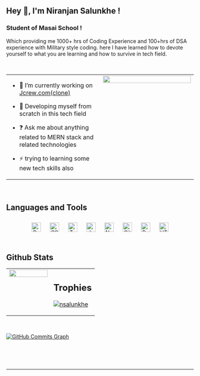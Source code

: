 ## Hey 👋, I'm Niranjan Salunkhe !  
  



### Student of Masai School !  
Which providing me 1000+ hrs of Coding Experience and 100+hrs of DSA experience with Military style coding. here I have learned how to devote yourself to what you are learning and how to survive in tech field.  
  

<br/>  


<table><tr><td valign="top" width="50%">

- 🔭 I’m currently working on [Jcrew.com(clone)](https://github.com/nsalunkhe/honorable-furniture-4728)  
  

- 🌱 Developing myself from scratch in this  tech field  
  

- ❓ Ask me about anything related to MERN stack and related technologies  
  

- ⚡ trying to learning some new tech skills also  


</td><td valign="top" width="50%">

<div align="center">
<img src="https://rishavanand.github.io/static/images/greetings.gif" align="center" style="width: 100%" />
</div>  


</td></tr></table>  

<br/>  


## Languages and Tools  
<div align="center">  
<a href="https://reactjs.org/" target="_blank"><img style="margin: 10px" src="https://profilinator.rishav.dev/skills-assets/react-original-wordmark.svg" alt="React" height="25" /></a>  
<a href="https://www.w3schools.com/css/" target="_blank"><img style="margin: 10px" src="https://profilinator.rishav.dev/skills-assets/css3-original-wordmark.svg" alt="CSS3" height="25" /></a>  
<a href="https://www.typescriptlang.org/" target="_blank"><img style="margin: 10px" src="https://profilinator.rishav.dev/skills-assets/typescript-original.svg" alt="TypeScript" height="25" /></a>  
<a href="https://www.javascript.com/" target="_blank"><img style="margin: 10px" src="https://profilinator.rishav.dev/skills-assets/javascript-original.svg" alt="JavaScript" height="25" /></a>  
<a href="https://nodejs.org/" target="_blank"><img style="margin: 10px" src="https://profilinator.rishav.dev/skills-assets/nodejs-original-wordmark.svg" alt="Node.js" height="25" /></a>  
<a href="https://github.com/" target="_blank"><img style="margin: 10px" src="https://profilinator.rishav.dev/skills-assets/git-scm-icon.svg" alt="Git" height="25" /></a>  
<a href="https://redux.js.org/" target="_blank"><img style="margin: 10px" src="https://profilinator.rishav.dev/skills-assets/redux-original.svg" alt="Redux" height="25" /></a>  
<a href="https://en.wikipedia.org/wiki/HTML5" target="_blank"><img style="margin: 10px" src="https://profilinator.rishav.dev/skills-assets/html5-original-wordmark.svg" alt="HTML5" height="25" /></a>  
</div>  

<br/>  


## Github Stats  
<table><tr><td valign="top" width="50%">

<img src="https://github-readme-stats.vercel.app/api?username=nsalunkhe&show_icons=true&count_private=true&hide_border=true" align="left" style="width: 100%" />

</td><td valign="top" width="50%">


## Trophies
  <p align="left"> <a href="https://github.com/ryo-ma/github-profile-trophy"><img src="https://github-profile-trophy.vercel.app/?username=nsalunkhe&theme=buddhism&no-frame=true&no-bg=true&margin-w=4" alt="nsalunkhe" /></a> </p>
</td></tr></table>  

<br/>  

  <a href="http://www.github.com/nsalunkhe"><img src="https://activity-graph.herokuapp.com/graph?username=nsalunkhe&bg_color=0D1117&color=74bde0&line=4a8db7&point=FFFFFF&hide_border=true&" alt="GitHub Commits Graph" /></a>

<br/>  
   

<br/>  


<br />

----
